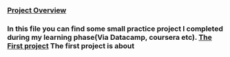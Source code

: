 <h3><u>Project Overview</u><h3>

In this file you can find some small practice project I completed during my learning phase(Via Datacamp, coursera etc).
<u>The First project</u>
The first project is about 
